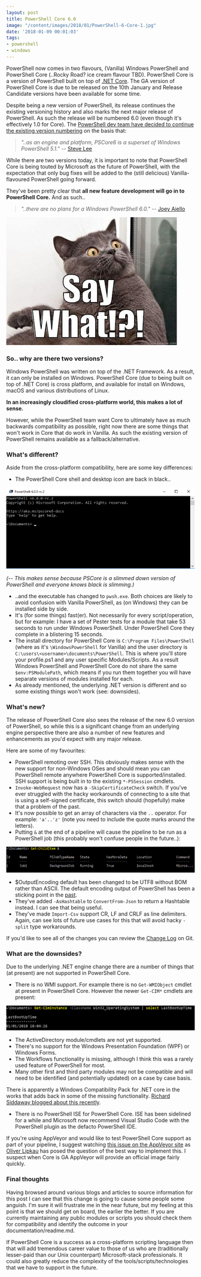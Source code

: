 ```yaml
---
layout: post
title: PowerShell Core 6.0
image: "/content/images/2018/01/PowerShell-6-Core-1.jpg"
date: '2018-01-09 00:01:03'
tags:
- powershell
- windows
---
```


PowerShell now comes in two flavours, (Vanilla) Windows PowerShell and PowerShell Core (..Rocky Road? ice cream flavour TBD). PowerShell Core is a version of PowerShell built on top of [.NET Core](https://github.com/dotnet/core). The GA version of PowerShell Core is due to be released on the 10th January and Release Candidate versions have been available for some time.

Despite being a new version of PowerShell, its release continues the existing versioning history and also marks the next major release of PowerShell. As such the release will be numbered 6.0 (even though it's effectively 1.0 for Core). The [PowerShell dev team have decided to continue the existing version numbering](https://github.com/PowerShell/PowerShell/issues/5165) on the basis that:

> *"..as an engine and platform, PSCore6 is a superset of Windows PowerShell 5.1."* -- [Steve Lee](https://twitter.com/steve_msft?lang=en)

While there are two versions today, it is important to note that PowerShell Core is being touted by Microsoft as the future of PowerShell, with the expectation that only bug fixes will be added to the (still delicious) Vanilla-flavoured PowerShell going forward. 

They've been pretty clear that **all new feature development will go in to PowerShell Core.** And as such..

>  *"..there are no plans for a Windows PowerShell 6.0."* -- [Joey Aiello](https://twitter.com/joeyaiello?lang=en)

![](/content/images/2018/01/say-what-meme.jpg)

### So.. why are there two versions?

Windows PowerShell was written on top of the .NET Framework. As a result, it can only be installed on Windows. PowerShell Core (due to being built on top of .NET Core) is cross platform, and available for install on Windows, macOS and various distributions of Linux.

**In an increasingly cloudified cross-platform world, this makes a lot of sense.**

However, while the PowerShell team want Core to ultimately have as much backwards compatibility as possible, right now there are some things that won't work in Core that do work in Vanilla. As such the existing version of PowerShell remains available as a fallback/alternative.

### What's different?

Aside from the cross-platform compatibility, here are some key differences:

- The PowerShell Core shell and desktop icon are back in black..

![](/content/images/2018/01/PowerShell-Core-6.png)

*(-- This makes sense because PSCore is a slimmed down version of PowerShell and everyone knows black is slimming.)*

- ..and the executable has changed to `pwsh.exe`. Both choices are likely to avoid confusion with Vanilla PowerShell, as (on Windows) they can be installed side by side.
- It's (for some things) fast(er). Not necessarily for every script/operation, but for example: I have a set of Pester tests for a module that take 53 seconds to run under Windows PowerShell. Under PowerShell Core they complete in a blistering 15 seconds.
- The install directory for PowerShell Core is `C:\Program Files\PowerShell` (where as it's `\WindowsPowerShell` for Vanilla) and the user directory is `C:\users\<username>\documents\PowerShell`. This is where you'll store your profile.ps1 and any user specific Modules/Scripts. As a result Windows PowerShell and PowerShell Core do not share the same `$env:PSModulePath`, which means if you run them together you will have separate versions of modules installed for each.
- As already mentioned, the underlying .NET version is different and so some existing things won't work (see: downsides).

### What's new?

The release of PowerShell Core also sees the release of the new 6.0 version of PowerShell, so while this is a significant change from an underlying engine perspective there are also a number of new features and enhancements as you'd expect with any major release. 

Here are some of my favourites:

- PowerShell remoting over SSH. This obviously makes sense with the new support for non-Windows OSes and should mean you can PowerShell remote anywhere PowerShell Core is supported/installed. SSH support is being built in to the existing `*-PSSession` cmdlets.
- `Invoke-WebRequest` now has a `-SkipCertificateCheck` switch. If you've ever struggled with the hacky workarounds of connecting to a site that is using a self-signed certificate, this switch should (hopefully) make that a problem of the past.
- It's now possible to get an array of characters via the `..` operator. For example: `'a'..'z'` (note you need to include the quote marks around the letters).
- Putting `&` at the end of a pipeline will cause the pipeline to be run as a PowerShell job (this probably won't confuse people in the future..):

![](/content/images/2018/01/PowerShell-Core-6-Ampersand.jpg)

- $OutputEncoding default has been changed to be UTF8 without BOM rather than ASCII. The default encoding output of PowerShell has been a sticking point in the [past](https://stackoverflow.com/questions/40098771/changing-powershells-default-output-encoding-to-utf-8).
- They've added `-AsHashtable` to `ConvertFrom-Json` to return a Hashtable instead. I can see that being useful.
- They've made `Import-Csv` support CR, LF and CRLF as line delimiters. Again, can see lots of future use cases for this that will avoid hacky `-split` type workarounds.

If you'd like to see all of the changes you can review the [Change Log](https://github.com/PowerShell/PowerShell/blob/master/CHANGELOG.md) on Git.

### What are the downsides?

Due to the underlying .NET engine change there are a number of things that (at present) are not supported in PowerShell Core. 

- There is no WMI support. For example there is no `Get-WMIObject` cmdlet at present in PowerShell Core. However the newer `Get-CIM*` cmdlets are present:

![](/content/images/2018/01/PowerShell-Core-6-Get-CimInstance.jpg)

- The ActiveDirectory module/cmdlets are not yet supported.
- There's no support for the Windows Presentation Foundation (WPF) or Windows Forms.
- The Workflows functionality is missing, although I think this was a rarely used feature of PowerShell for most.
- Many other first and third party modules may not be compatible and will need to be identified (and potentially updated) on a case by case basis.

There is apparently a Windows Compatibility Pack for .NET core in the works that adds back in some of the missing functionality. [Richard Siddaway blogged about this recently](https://richardspowershellblog.wordpress.com/2018/01/04/windows-compatibility-pack/).

- There is no PowerShell ISE for PowerShell Core. ISE has been sidelined for a while and Microsoft now recommend Visual Studio Code with the PowerShell plugin as the defacto PowerShell IDE.

If you're using AppVeyor and would like to test PowerShell Core support as part of your pipeline, I suggest watching [this issue on the AppVeyor site](https://help.appveyor.com/discussions/questions/16107-different-images) as [Oliver Lipkau](https://github.com/lipkau) has posed the question of the best way to implement this. I suspect when Core is GA AppVeyor will provide an official image fairly quickly.

### Final thoughts

Having browsed around various blogs and articles to source information for this post I can see that this change is going to cause some people some anguish. I'm sure it will frustrate me in the near future, but my feeling at this point is that we should get on board, the earlier the better. If you are currently maintaining any public modules or scripts you should check them for compatibility and identify the outcome in your documentation/readme.md. 

If PowerShell Core is a success as a cross-platform scripting language then that will add tremendous career value to those of us who are (traditionally lesser-paid than our Unix counterpart) Microsoft-stack professionals. It could also greatly reduce the complexity of the tools/scripts/technologies that we have to support in the future.